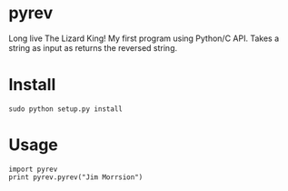 pyrev
====

Long live The Lizard King!
My first program using Python/C API.
Takes a string as input as returns the reversed string.

Install
=======

    sudo python setup.py install

Usage
======

    import pyrev
    print pyrev.pyrev("Jim Morrsion")
